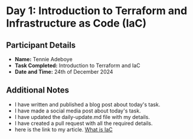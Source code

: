 # Day 1: Introduction to Terraform and Infrastructure as Code (IaC)

## Participant Details
- **Name:** Tennie Adeboye
- **Task Completed:** Introduction to Terraform and IaC
- **Date and Time:** 24th of December 2024 

## Additional Notes
- I have written and published a blog post about today's task.
- I have made a social media post about today's task.
- I have updated the daily-update.md file with my details.
- I have created a pull request with all the required details.
- here is the link to my article.
[What is IaC](https://dev.to/tennie/what-is-infrastructure-as-code-and-how-its-transforming-devops-12h2)

